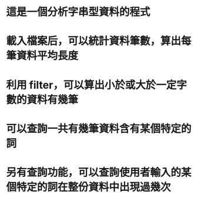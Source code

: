 # 這是一個分析字串型資料的程式
# 載入檔案后，可以統計資料筆數，算出每筆資料平均長度
# 利用 filter，可以算出小於或大於一定字數的資料有幾筆
# 可以查詢一共有幾筆資料含有某個特定的詞
# 另有查詢功能，可以查詢使用者輸入的某個特定的詞在整份資料中出現過幾次
